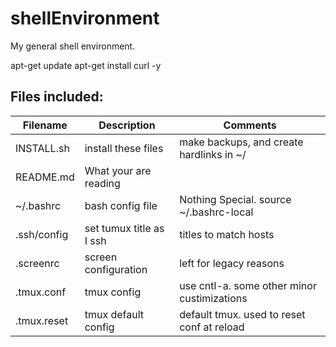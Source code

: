 shellEnvironment
================

My general shell environment.

apt-get update
apt-get install curl -y



Files included:
---------------

| Filename      | Description      | Comments     |
| ------------- |----------------| ------------|
| INSTALL.sh  | install these files | make backups, and create hardlinks in ~/ |
| README.md | What your are reading | |
| ~/.bashrc     | bash config file | Nothing Special. source ~/.bashrc-local |
| .ssh/config | set tumux title as I ssh | titles to match hosts |
| .screenrc | screen configuration | left for legacy reasons |
| .tmux.conf    | tmux config | use cntl-a. some other minor custimizations |
| .tmux.reset    | tmux default config | default tmux. used to reset conf at reload |
